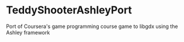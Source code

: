 # TeddyShooterAshleyPort
Port of Coursera's game programming course game to libgdx using the Ashley framework 
